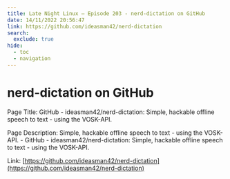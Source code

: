 ```yaml
---
title: Late Night Linux – Episode 203 - nerd-dictation on GitHub
date: 14/11/2022 20:56:47
link: https://github.com/ideasman42/nerd-dictation
search:
  exclude: true
hide:
  - toc
  - navigation
---
```


# nerd-dictation on GitHub

Page Title: GitHub - ideasman42/nerd-dictation: Simple, hackable offline speech to text - using the VOSK-API.

Page Description: Simple, hackable offline speech to text - using the VOSK-API. - GitHub - ideasman42/nerd-dictation: Simple, hackable offline speech to text - using the VOSK-API. 

Link: [https://github.com/ideasman42/nerd-dictation](https://github.com/ideasman42/nerd-dictation)